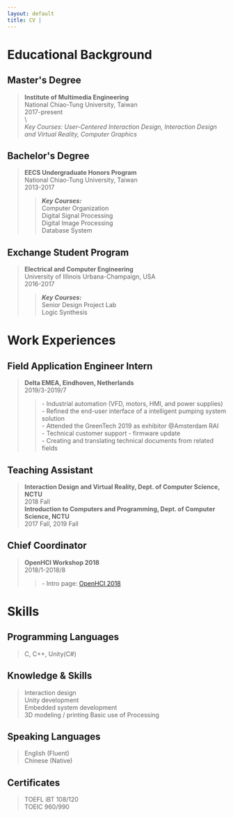 ```yaml
---
layout: default
title: CV | 
---
```


# Educational Background

## Master's Degree

> **Institute of Multimedia Engineering**  
National Chiao-Tung University, Taiwan  
2017-present  
\\  
> *Key Courses: User-Centered Interaction Design, Interaction Design and Virtual Reality, Computer Graphics*  

## Bachelor's Degree

> **EECS Undergraduate Honors Program**  
National Chiao-Tung University, Taiwan  
2013-2017  
>> ***Key Courses:***  
Computer Organization  
Digital Signal Processing  
Digital Image Processing  
Database System  

## Exchange Student Program

> **Electrical and Computer Engineering**  
University of Illinois Urbana-Champaign, USA  
2016-2017  
>> ***Key Courses:***  
Senior Design Project Lab  
Logic Synthesis  

# Work Experiences

## Field Application Engineer Intern

> **Delta EMEA, Eindhoven, Netherlands**  
2019/3-2019/7  
>>\- Industrial automation (VFD, motors, HMI, and power supplies)  
\- Refined the end-user interface of a intelligent pumping system solution  
\- Attended the GreenTech 2019 as exhibitor @Amsterdam RAI  
\- Technical customer support - firmware update  
\- Creating and translating technical documents from related fields  

## Teaching Assistant

> **Interaction Design and Virtual Reality, Dept. of Computer Science, NCTU**  
2018 Fall  
> **Introduction to Computers and Programming, Dept. of Computer Science, NCTU**  
2017 Fall, 2019 Fall  

## Chief Coordinator

> **OpenHCI Workshop 2018**  
2018/1-2018/8  
>> \- Intro page: [OpenHCI 2018](https:www.openhci.com/2018/index.html)  

# Skills

## Programming Languages

> C, C++, Unity(C#)

## Knowledge & Skills

> Interaction design  
Unity development  
Embedded system development  
3D modeling / printing
Basic use of Processing  

## Speaking Languages

> English (Fluent)  
Chinese (Native)  

## Certificates

> TOEFL iBT 108/120  
TOEIC 960/990  
